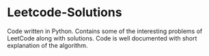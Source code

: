# Leetcode-Solutions

Code written in Python. Contains some of the interesting problems of LeetCode along with solutions. Code is well documented with short explanation of the algorithm. 
